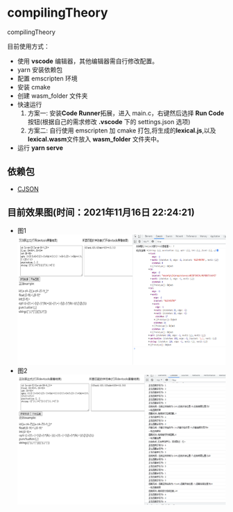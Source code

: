 # compilingTheory

compilingTheory

目前使用方式：

-   使用 **vscode** 编辑器，其他编辑器需自行修改配置。
-   yarn 安装依赖包
-   配置 emscripten 环境
-   安装 cmake
-   创建 wasm_folder 文件夹
-   快速运行
    1. 方案一: 安装**Code Runner**拓展，进入 main.c，右键然后选择 **Run Code** 按钮(根据自己的需求修改 **.vscode** 下的 settings.json 选项)
    2. 方案二: 自行使用 emscripten 加 cmake 打包,将生成的**lexical.js**,以及**lexical.wasm**文件放入 **wasm_folder** 文件夹中。
-   运行 **yarn serve**

## 依赖包

-   [CJSON](https://github.com/DaveGamble/cJSON)

## 目前效果图(时间：2021年11月16日 22:24:21)
- 图1
[<img height="300" width="800" src="./example_image/1.png"/>](./example_image/1.png)
- 图2
[<img height="300" width="800" src="./example_image/2.png"/>](./example_image/2.png)